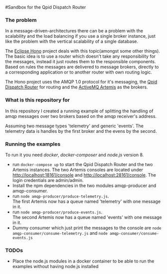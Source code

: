 #Sandbox for the Qpid Dispatch Router

### The problem
In a message-driven-architectures there can be a problem with the scalability and the load balancing 
if you use a single broker instance, just like the problem with the vertical scalability of a single database.

The [Eclipse Hono](https://www.eclipse.org/hono/) project deals with this topic(amongst some other things). 
The basic idea is to use a router which doesn't take any responsibility for the messages, 
instead it just routes them to the responsible components.  
Based on rules the messages are delivered to message brokers, directly to a corresponding application 
or to another router with own routing logic.

The Hono project uses the AMQP 1.0 protocol for it's messaging, 
the [Qpid Dispatch Router](https://qpid.apache.org/components/dispatch-router/index.html) for routing
and the [ActiveMQ Artemis](https://activemq.apache.org/artemis/) as the brokers.

### What is this repository for
In this repository I created a running example of splitting the handling of amqp messages over two brokers
based on the amqp receiver's address.

Assuming two message types 'telemetry' and generic 'events'. 
The telemetry data is handles by the first broker and the evens by the second.

### Running the examples
To run it you need *docker*, *docker-composer* and *node.js* version 8.

* run ```docker-compose up``` to start the Qpid Dispatch Router and the two Artemis instances. 
The two Artemis consoles are located under <http://localhost:18161/console> and <http://localhost:28161/console>.
The login credentials are admin/admin.
* Install the npm dependencies in the two modules amqp-producer and amqp-consumer.
* run ```node amqp-producer/produce-telemetry.js```.  
The first Artemis now has a queue named 'telemetry' with one message in it.
* run ```node amqp-producer/produce-events.js```.  
The second Artemis now has a queue named 'events' with one message in it.
* Dummy consumer which just print the messages to the console are ```node amqp-consumer/consume-telemetry.js``` and ```node amqp-consumer/consume-events.js```

### TODOs
* Place the node.js modules in a docker container to be able to run the examples without having node.js installed
